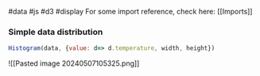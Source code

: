 #data #js #d3 #display 
For some import reference, check here: [[Imports]]
### Simple data distribution
```Javascript
Histogram(data, {value: d=> d.temperature, width, height})
```
![[Pasted image 20240507105325.png]]
